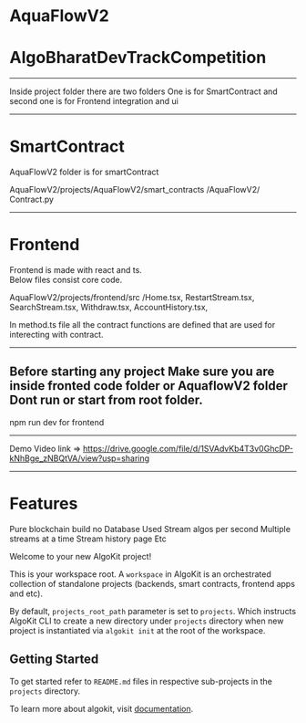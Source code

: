 # AquaFlowV2
# AlgoBharatDevTrackCompetition

*********************************************************************************
Inside project folder there are two folders 
One is for SmartContract and second one is for Frontend integration and ui
*********************************************************************************
# SmartContract

AquaFlowV2 folder is for smartContract      

AquaFlowV2/projects/AquaFlowV2/smart_contracts
/AquaFlowV2/ Contract.py

****************************************************************************                                                                                      
# Frontend

Frontend is made with react and ts.                                        
Below files consist core code.

AquaFlowV2/projects/frontend/src
/Home.tsx,
RestartStream.tsx,
SearchStream.tsx,
Withdraw.tsx,
AccountHistory.tsx,

In method.ts file all the contract functions are defined that are used for interecting with contract.

**************************************************************************************************************************

## Before starting any project Make sure you are inside fronted code folder or AquaflowV2 folder Dont run or start from root folder.

npm run dev for frontend 

********************************************************************************************************************************

Demo Video link => https://drive.google.com/file/d/1SVAdvKb4T3v0GhcDP-kNhBge_zNBQtVA/view?usp=sharing 

*********************************************************************************************************************************
# Features

Pure blockchain build no Database Used
Stream algos per second
Multiple streams at a time
Stream history page
Etc

Welcome to your new AlgoKit project!

This is your workspace root. A `workspace` in AlgoKit is an orchestrated collection of standalone projects (backends, smart contracts, frontend apps and etc).

By default, `projects_root_path` parameter is set to `projects`. Which instructs AlgoKit CLI to create a new directory under `projects` directory when new project is instantiated via `algokit init` at the root of the workspace.

## Getting Started

To get started refer to `README.md` files in respective sub-projects in the `projects` directory.

To learn more about algokit, visit [documentation](https://github.com/algorandfoundation/algokit-cli/blob/main/docs/algokit.md).

